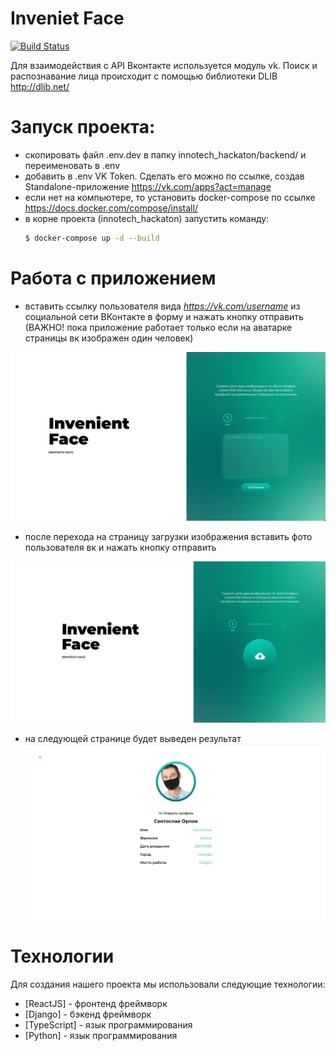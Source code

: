 # Inveniet Face

[![Build Status](https://travis-ci.org/joemccann/dillinger.svg?branch=master)](https://travis-ci.org/joemccann/dillinger)

Для взаимодействия с API Вконтакте используется модуль vk. 
Поиск и распознавание лица происходит с помощью библиотеки DLIB http://dlib.net/

# Запуск проекта:

  - скопировать файл .env.dev в папку innotech_hackaton/backend/ и переименовать в .env
  - добавить в .env VK Token. Сделать его можно по ссылке, создав Standalone-приложение https://vk.com/apps?act=manage
  - если нет на компьютере, то установить docker-compose по ссылке https://docs.docker.com/compose/install/
  - в корне проекта (innotech_hackaton) запустить команду: 
    ```sh
    $ docker-compose up -d --build
    ```


# Работа с приложением
  - вставить ссылку пользователя вида *https://vk.com/username* из социальной сети ВКонтакте в форму и нажать кнопку отправить (ВАЖНО! пока приложение работает только если на аватарке страницы вк изображен один человек)
  
  ![first image](img1.jpg)
  
  - после перехода на страницу загрузки изображения вставить фото пользователя вк и нажать кнопку отправить
  
  ![second image](img2.jpg)
  
  - на следующей странице будет выведен результат
  ![third image](img3.jpg)

# Технологии

Для создания нашего проекта мы использовали следующие технологии:

* [ReactJS] - фронтенд фреймворк
* [Django] - бэкенд фреймворк
* [TypeScript] - язык программирования
* [Python] - язык программирования

